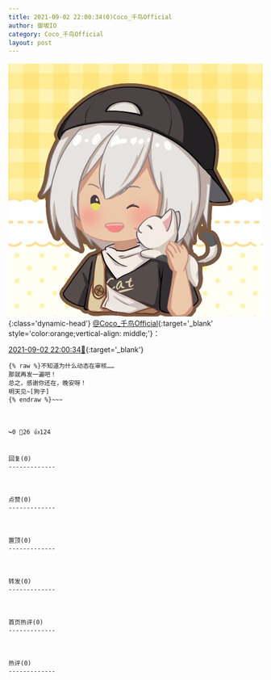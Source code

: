 ```yaml
---
title: 2021-09-02 22:00:34(0)Coco_千鸟Official
author: 御坂IO
category: Coco_千鸟Official
layout: post
---
```


![img](/images/85e485bc0dbd0cde4d15f24d7cffe9704618ad10.jpg){:class='dynamic-head'}
[@Coco_千鸟Official](https://space.bilibili.com/1891728206/dynamic){:target='_blank' style='color:orange;vertical-align: middle;'}：

[2021-09-02 22:00:34🔗](https://t.bilibili.com/565874113195046040){:target='_blank'}

~~~
{% raw %}不知道为什么动态在审核……
那就再发一遍吧！
总之，感谢你还在，晚安呀！
明天见~[狗子] 
{% endraw %}~~~



↪️0 💬26 👍124


回复(0)
-------------



点赞(0)
-------------



置顶(0)
-------------



转发(0)
-------------



首页热评(0)
-------------



热评(0)
-------------



